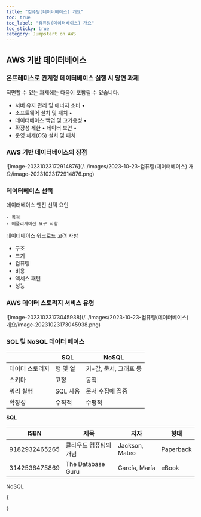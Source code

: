 ```yaml
---
title: "컴퓨팅(데이터베이스) 개요"
toc: true
toc_label: "컴퓨팅(데이터베이스) 개요"
toc_sticky: true
category: Jumpstart on AWS
---
```


## AWS  기반 데이터베이스

### 온프레미스로 관계형 데이터베이스 실행 시 당면 과제

직면할 수 있는 과제에는 다음이 포함될 수 있습니다. 

- 서버 유지 관리 및 에너지 소비 • 
- 소프트웨어 설치 및 패치 • 
- 데이터베이스 백업 및 고가용성 • 
- 확장성 제한 • 데이터 보안 •
- 운영 체제(OS) 설치 및 패치

### AWS 기반 데이터베이스의 장점

![image-20231023172914876](/../images/2023-10-23-컴퓨팅(데이터베이스) 개요/image-20231023172914876.png)

### 데이터베이스 선택

데이터베이스 엔진 선택 요인

	- 목적
	- 애플리케이션 요구 사항

데이터베이스 워크로드 고려 사항

- 구조
- 크기
- 컴퓨팅
- 비용
- 액세스 패턴
- 성능

### AWS 데이터 스토리지 서비스 유형

![image-20231023173045938](/../images/2023-10-23-컴퓨팅(데이터베이스) 개요/image-20231023173045938.png)

### SQL 및 NoSQL 데이터 베이스

|                 | SQL      | NoSQL                  |
| --------------- | -------- | ---------------------- |
| 데이터 스토리지 | 행 및 열 | 키-값, 문서, 그래프 등 |
| 스키마          | 고정     | 동적                   |
| 쿼리 실행       | SQL 사용 | 문서 수집에 집중       |
| 확장성          | 수직적   | 수평적                 |

**SQL**

| ISBN          | 제목                   | 저자           | 형태      |
| ------------- | ---------------------- | -------------- | --------- |
| 9182932465265 | 클라우드 컴퓨팅의 개념 | Jackson, Mateo | Paperback |
| 3142536475869 | The Database Guru      | García, María  | eBook     |

NoSQL

```sql
{
	
}
```

